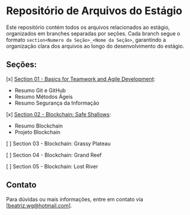 # Repositório de Arquivos do Estágio

Este repositório contém todos os arquivos relacionados ao estágio, organizados em branches separadas por seções. Cada branch segue o formato `section<Numero da Seção>_<Nome da Seção>`, garantindo a organização clara dos arquivos ao longo do desenvolvimento do estágio.

## Seções:
[x] [Section 01 - Basics for Teamwork and Agile Development](https://github.com/BeatrizWG/reports-and-projects/tree/section01_Basics/section01_Basics):
  - Resumo Git e GitHub
  - Resumo Métodos Ágeis
  - Resumo Segurança da Informação

[x] [Section 02 - Blockchain: Safe Shallows](https://github.com/BeatrizWG/reports-and-projects/tree/section02_Blockchain_SafeShallows/section02_Blockchain_SafeShallows):
  - Resumo Blockchain
  - Projeto Blockchain

[ ] Section 03 - Blockchain: Grassy Plateau

[ ] Section 04 - Blockchain: Grand Reef

[ ] Section 05 - Blockchain: Lost River



## Contato

Para dúvidas ou mais informações, entre em contato via [beatriz.wg@hotmail.com].
